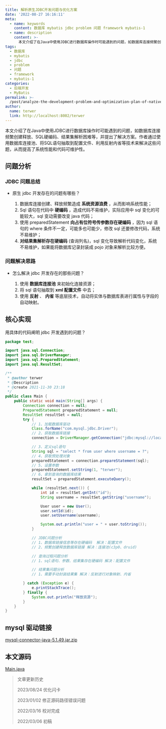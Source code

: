 ```yaml
---
title: 解析原生JDBC开发问题与优化方案
date: '2022-08-27 16:16:11'
meta:
  - name: keywords
    content: 数据库 mybatis jdbc problem 问题 framework mybatis-1
  - name: description
    content: >-
      本文介绍了在Java中使用JDBC进行数据库操作时可能遇到的问题，如数据库连接频繁创建释放、SQL硬编码、结果集解析困难等，并提出了解决方案。作者通过使用数据库连接池、将SQL语句抽取到配置文件、利用反射内省等技术来解决这些问题，从而提高了系统性能和代码可维护性。
tags:
  - 数据库
  - mybatis
  - jdbc
  - problem
  - 问题
  - framework
  - mybatis-1
categories:
  - 后端开发
  - MyBatis
permalink: >-
  /post/analyze-the-development-problem-and-optimization-plan-of-native-jdbc-zsccqc.html
author:
  name: terwer
  link: http://localhost:8002/terwer
---
```

本文介绍了在Java中使用JDBC进行数据库操作时可能遇到的问题，如数据库连接频繁创建释放、SQL硬编码、结果集解析困难等，并提出了解决方案。作者通过使用数据库连接池、将SQL语句抽取到配置文件、利用反射内省等技术来解决这些问题，从而提高了系统性能和代码可维护性。

<!-- more -->




## 问题分析

### JDBC 问题总结

* 原生 jdbc 开发存在的问题有哪些？

  1. 数据库连接创建、释放频繁造成  **系统资源浪费**  ，从而影响系统性能；
  2. Sql 语句在代码中  **硬编码**  ，造成代码不易维护，实际应用中 sql 变化的可能较大，sql 变动需要改变 java 代码；
  3. 使用 preparedStatement  **向占有位符号传参数存在硬编码** ，因为 sql 语句的 where 条件不一定，可能多也可能少，修改 sql 还要修改代码，系统不易维护；
  4.  **对结果集解析存在硬编码** (查询列名)，sql 变化导致解析代码变化，系统不易维护，如果能将数据库记录封装成 pojo 对象来解析比较方便。

### 问题解决思路

* 怎么解决 jdbc 开发存在的那些问题？

  1. 使用  **数据库连接池**  来初始化连接资源；
  2. 将 sql 语句抽取到  **xml 配置文件** 中去；
  3. 使用  **反射**  、  **内省**  等底层技术，自动将实体与数据库表进行属性与字段的自动映射。

## 核心实现

用具体的代码阐明 jdbc 开发遇到的问题？

```java
package test;

import java.sql.Connection;
import java.sql.DriverManager;
import java.sql.PreparedStatement;
import java.sql.ResultSet;

/**
 * @author terwer
 * @Description
 * @create 2021-11-30 23:18
 */
public class Main {
    public static void main(String[] args) {
        Connection connection = null;
        PreparedStatement preparedStatement = null;
        ResultSet resultSet = null;
        try {
            // 1、加载数据库驱动
            Class.forName("com.mysql.jdbc.Driver");
            // 2、获取数据库链接
            connection = DriverManager.getConnection("jdbc:mysql://localhost:3306/mybatis?characterEncoding=utf-8&useSSL=false", "root", "123456");

            // 3、定义sql语句
            String sql = "select * from user where username = ?";
            // 4、获取预处理对象
            preparedStatement = connection.prepareStatement(sql);
            // 5、设置参数
            preparedStatement.setString(1, "terwer");
            // 6、拿到查询的数据库结果
            resultSet = preparedStatement.executeQuery();

            while (resultSet.next()) {
                int id = resultSet.getInt("id");
                String username = resultSet.getString("username");

                User user = new User();
                user.setId(id);
                user.setUsername(username);

                System.out.println("user = " + user.toString());
            }

            // JDBC问题分析
            // 1、数据库链接信息等存在硬编码  解决：配置文件
            // 2、频繁创建释放数据库链接 解决：连接池(c3p0、druid)

            // 查询过程问题分析
            // 1、sql语句、参数、结果集存在硬编码 解决：配置文件

            // 结果集问题分析
            // 1、需要手动封装结果集 解决：反射进行对象映射、内省

        } catch (Exception e) {
            e.printStackTrace();
        } finally {
            System.out.println("释放资源");
        }
    }
}
```

## mysql 驱动链接

[mysql-connector-java-5.1.49.jar.zip](https://files.cnblogs.com/files/tangyouwei/mysql-connector-java-5.1.49.jar.zip)

## 本文源码

[Main.java](https://github.com/terwer/senior-java-engineer-road/blob/main/p7-skill/framework/mybatis/jdbc-simple/src/main/java/com/terwergreen/Main.java)

> 文章更新历史
>
> 2023/08/24 优化闪卡
>
> 2023/01/02 修正源码路径错误问题
>
> 2022/03/16 校对完成
>
> 2022/03/06 初稿

‍
